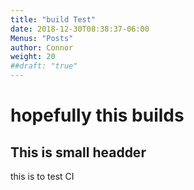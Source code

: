 ```yaml
---
title: "build Test"
date: 2018-12-30T08:38:37-06:00
Menus: "Posts"
author: Connor
weight: 20
##draft: "true"
---
```


hopefully this builds
====================

## This is small headder

this is to test CI

[comment]: <> (This is a comment, it will not be included)
[comment]: <> (in  the output file unless you use it in)
[comment]: <> (a reference style link.)
